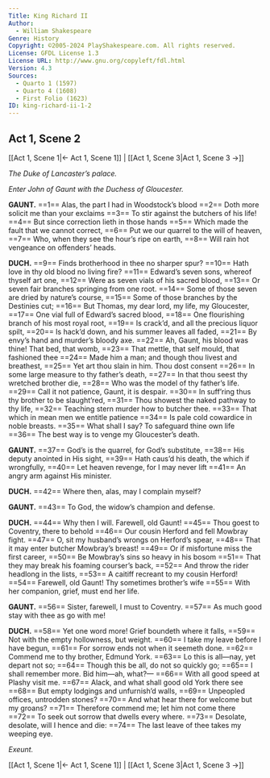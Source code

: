 ```yaml
---
Title: King Richard II
Author: 
  - William Shakespeare
Genre: History
Copyright: ©2005-2024 PlayShakespeare.com. All rights reserved.
License: GFDL License 1.3
License URL: http://www.gnu.org/copyleft/fdl.html
Version: 4.3
Sources:
  - Quarto 1 (1597)
  - Quarto 4 (1608)
  - First Folio (1623)
ID: king-richard-ii-1-2
---
```


## Act 1, Scene 2
[[Act 1, Scene 1|← Act 1, Scene 1]] | [[Act 1, Scene 3|Act 1, Scene 3 →]]

*The Duke of Lancaster’s palace.*

*Enter John of Gaunt with the Duchess of Gloucester.*

**GAUNT.**
==1== Alas, the part I had in Woodstock’s blood
==2== Doth more solicit me than your exclaims
==3== To stir against the butchers of his life!
==4== But since correction lieth in those hands
==5== Which made the fault that we cannot correct,
==6== Put we our quarrel to the will of heaven,
==7== Who, when they see the hour’s ripe on earth,
==8== Will rain hot vengeance on offenders’ heads.

**DUCH.**
==9== Finds brotherhood in thee no sharper spur?
==10== Hath love in thy old blood no living fire?
==11== Edward’s seven sons, whereof thyself art one,
==12== Were as seven vials of his sacred blood,
==13== Or seven fair branches springing from one root.
==14== Some of those seven are dried by nature’s course,
==15== Some of those branches by the Destinies cut;
==16== But Thomas, my dear lord, my life, my Gloucester,
==17== One vial full of Edward’s sacred blood,
==18== One flourishing branch of his most royal root,
==19== Is crack’d, and all the precious liquor spilt,
==20== Is hack’d down, and his summer leaves all faded,
==21== By envy’s hand and murder’s bloody axe.
==22== Ah, Gaunt, his blood was thine! That bed, that womb,
==23== That mettle, that self mould, that fashioned thee
==24== Made him a man; and though thou livest and breathest,
==25== Yet art thou slain in him. Thou dost consent
==26== In some large measure to thy father’s death,
==27== In that thou seest thy wretched brother die,
==28== Who was the model of thy father’s life.
==29== Call it not patience, Gaunt, it is despair.
==30== In suff’ring thus thy brother to be slaught’red,
==31== Thou showest the naked pathway to thy life,
==32== Teaching stern murder how to butcher thee.
==33== That which in mean men we entitle patience
==34== Is pale cold cowardice in noble breasts.
==35== What shall I say? To safeguard thine own life
==36== The best way is to venge my Gloucester’s death.

**GAUNT.**
==37== God’s is the quarrel, for God’s substitute,
==38== His deputy anointed in His sight,
==39== Hath caus’d his death, the which if wrongfully,
==40== Let heaven revenge, for I may never lift
==41== An angry arm against His minister.

**DUCH.**
==42== Where then, alas, may I complain myself?

**GAUNT.**
==43== To God, the widow’s champion and defense.

**DUCH.**
==44== Why then I will. Farewell, old Gaunt!
==45== Thou goest to Coventry, there to behold
==46== Our cousin Herford and fell Mowbray fight.
==47== O, sit my husband’s wrongs on Herford’s spear,
==48== That it may enter butcher Mowbray’s breast!
==49== Or if misfortune miss the first career,
==50== Be Mowbray’s sins so heavy in his bosom
==51== That they may break his foaming courser’s back,
==52== And throw the rider headlong in the lists,
==53== A caitiff recreant to my cousin Herford!
==54== Farewell, old Gaunt! Thy sometimes brother’s wife
==55== With her companion, grief, must end her life.

**GAUNT.**
==56== Sister, farewell, I must to Coventry.
==57== As much good stay with thee as go with me!

**DUCH.**
==58== Yet one word more! Grief boundeth where it falls,
==59== Not with the empty hollowness, but weight.
==60== I take my leave before I have begun,
==61== For sorrow ends not when it seemeth done.
==62== Commend me to thy brother, Edmund York.
==63== Lo this is all—nay, yet depart not so;
==64== Though this be all, do not so quickly go;
==65== I shall remember more. Bid him—ah, what?⁠—
==66== With all good speed at Plashy visit me.
==67== Alack, and what shall good old York there see
==68== But empty lodgings and unfurnish’d walls,
==69== Unpeopled offices, untrodden stones?
==70== And what hear there for welcome but my groans?
==71== Therefore commend me; let him not come there
==72== To seek out sorrow that dwells every where.
==73== Desolate, desolate, will I hence and die:
==74== The last leave of thee takes my weeping eye.

*Exeunt.*

[[Act 1, Scene 1|← Act 1, Scene 1]] | [[Act 1, Scene 3|Act 1, Scene 3 →]]